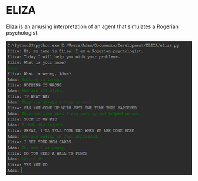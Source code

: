ELIZA
=====

Eliza is an amusing interpretation of an agent that simulates a Rogerian psychologist.

![alt tag](https://raw.githubusercontent.com/adamgillfillan/ELIZA/master/sample_output.png)
